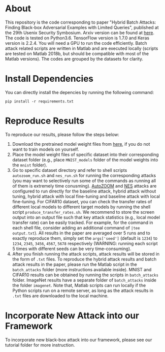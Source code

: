 # About
This repository is the code corresponding to paper "Hybrid Batch Attacks: Finding Black-box Adversarial Examples with Limited Queries", published at the 29th Usenix Security Symbosium. Arxiv version can be found at [here](https://arxiv.org/abs/1908.07000). The code is tested on Python3.6. TensorFlow version is 1.7.0 and Keras version is 2.2.4. You will need a GPU to run the code efficiently. Batch attack related scripts are written in Matlab and are executed locally (scripts are tested on Matlab 2018b, but should be compatible with most of the Matlab versions). The codes are grouped by the datasets for clarity. 

# Install Dependencies
You can directly install the depencies by running the following command:
```
pip install -r requirements.txt
```

# Reproduce Results
To reproduce our results, please follow the steps below:
1. Download the pretrained model weight files from [here](https://drive.google.com/drive/folders/1tQRRASL2qySOqUtDs12s62ssPhzgvRrZ?usp=sharing), if you do not want to train models on yourself. 
2. Place the model weight files of specific dataset into their corresponding dataset folder (e.g., place `MNIST_models` folder of the model weights into the `mnist` folder).
3. Go to specific dataset directory and refer to shell scripts `autozoom_run.sh` and `nes_run.sh` for running the corresponding attacks (you may want to selectively run some of the commands as running all of them is extremely time conusming). [AutoZOOM](https://github.com/IBM/Autozoom-Attack) and [NES](https://github.com/labsix/limited-blackbox-attacks) attacks are configured to run directly for the baseline attack, hybrid attack without tuning, hybrid attack with local fine-tuning and baseline attack with local fine-tuning. For CIFAR10 dataset, you can check the transfer rates of different local models to different target models by running the shell script `produce_transfer_rates.sh`. We recommend to store the screen output into an output file such that key attack statistics (e.g., local model transfer rate) can be easily tracked. For example, for the command in each shell file, consider adding an additional command of `|tee output.txt`). All results in the paper are averaged over 5 runs and to exactly reproduce them, simply set the `args['seed']` (default is `1234`) to `1234`, `2345`, `3456`, `4567`, `5678` respectively (WARNING: running each script 5 times with different seeds can be very time-consuming). 
4. After you finish running the attack scripts, attack results will be stored in the form of `.txt` files. To reproduce the hybrid attack results and batch attack results in the paper, please run the Matlab script in the `batch_attacks` folder (more instructions available inside). MNIST and CIFAR10 results can be obtained by running the scripts in `batch_attacks` folder. ImageNet results have a separate folder of `batch_attacks` inside the folder `imagenet`. Note that, Matlab scripts can run locally if the Python scripts run on a remote server, as long as the attack results in `.txt` files are downloaded to the local machine. 

# Incorporate New Attack into our Framework

To incorporate new black-box attack into our framework, please see our tutorial folder for more instruction.